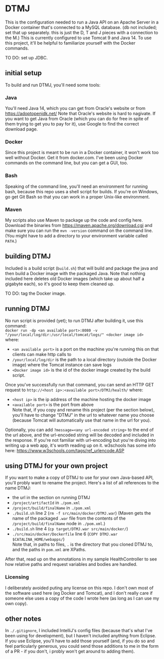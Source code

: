 # DTMJ
This is the configuration needed to run a Java API on an Apache Server in a Docker container that's connected to a MySQL database.  (db not included; set that up separately.  this is just the D, T and J pieces with a connection to the M.)  This is currently configured to use Tomcat 9 and Java 14.  To use this project, it'll be helpful to familiarize yourself with the Docker commands.

TO DO: set up JDBC.

## initial setup

To build and run DTMJ, you'll need some tools:

### Java

You'll need Java 14, which you can get from Oracle's website or from https://adoptopenjdk.net/   Note that Oracle's website is hard to nagivate.  If you want to get Java from Oracle (which you can do for free in spite of them trying to get you to pay for it), use Google to find the correct download page.

### Docker

Since this project is meant to be run in a Docker container, it won't work too well without Docker.  Get it from docker.com.  I've been using Docker commands on the command line, but you can get a GUI, too.

### Bash

Speaking of the command line, you'll need an environment for running bash, because this repo uses a shell script for builds.  If you're on Windows, go get Git Bash so that you can work in a proper Unix-like environment.

### Maven

My scripts also use Maven to package up the code and config here.  Download the binaries from https://maven.apache.org/download.cgi and make sure you can run the `mvn -version` command on the command line.  (You might have to add a directory to your environment variable called `PATH`.)

## building DTMJ

Included is a build script (`build.sh`) that will build and package the java and then build a Docker image with the packaged Java.  Note that nothing included here deletes old Docker images (which take up about half a gigabyte each), so it's good to keep them cleaned up.

TO DO: tag the Docker image.

## running DTMJ

No run script is provided (yet); to run DTMJ after building it, use this command:<br />
`docker run -dp <an available port>:8080 -v "/your/local/log/dir:/usr/local/tomcat/logs/" <docker image id>`<br />
where:<br />
* `<an available port>` is a port on the machine you're running this on that clients can make http calls to
* `/your/local/log/dir` is the path to a local directory (outside the Docker image) where the Tomcat instance can save logs
* `<Docker image id>` is the id of the docker image created by the build script.

Once you've successfully run that command, you can send an HTTP GET request to `http://<host ip>:<available port>/DTMJ/health/` where:
* `<host ip>` is the ip address of the machine hosting the docker image
* `<available port>` is the port from above<br />
Note that, if you copy and rename this project (per the section below), you'll have to change "DTMJ" in the url to whatever name you choose (because Tomcat will automatically use that name in the url for you).

Optionally, you can add `?message=<any url-encoded string>` to the end of the url above, and the url-encoded string will be decoded and included in the response.  If you're not familiar with url-encoding but you're diving into writing up a web app, it's worth reading up on it.  w3schools has some info here: https://www.w3schools.com/tags/ref_urlencode.ASP

## using DTMJ for your own project

If you want to make a copy of DTMJ to use for your own Java-based API, you'll probly want to rename the project.  Here's a list of all references to the name DTMJ:
* the url in the section on running DTMJ
* `/project/artifactId` in `./pom.xml`
* `/project/build/finalName` in `./pom.xml`
* `./build.sh` line 2 (`rm -f src/main/docker/DTMJ.war`)  (Maven gets the name of the packaged `.war` file from the contents of the `/project/build/finalName` node in `./pom.xml`.)
* `./build.sh` line 4 (`cp target/DTMJ.war src/main/docker/`)
* `./src/main/docker/Dockerfile` line 6 (`COPY DTMJ.war $CATALINA_HOME/webapps/`)<br />
Note that, in paths to files, `.` is the directory that you cloned DTMJ to, and the paths in `pom.xml` are XPaths.

After that, read up on the annotations in my sample HealthController to see how relative paths and request variables and bodies are handled.

### Licensing

I deliberately avoided puting any license on this repo.  I don't own most of the software used here (eg Docker and Tomcat), and I don't really care if someone else uses a copy of the code I wrote here (as long as I can use my own copy).

## other notes

In `./.gitignore`, I included IntelliJ's config files (because that's what I've been using for development), but I haven't included anything from Eclipse.  If you use Eclipse, you'll have to add those yourself (and, if you do so and feel particularly generous, you could send those additions to me in the form of a PR - if you don't, i probly won't get around to adding them).